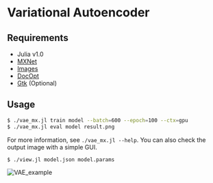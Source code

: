 # Variational Autoencoder

## Requirements
- Julia v1.0
- [MXNet](https://github.com/dmlc/MXNet.jl)
- [Images](https://github.com/timholy/Images.jl)
- [DocOpt](https://github.com/docopt/DocOpt.jl)
- [Gtk](https://github.com/JuliaGraphics/Gtk.jl) (Optional)

## Usage
```bash
$ ./vae_mx.jl train model --batch=600 --epoch=100 --ctx=gpu 
$ ./vae_mx.jl eval model result.png
```
For more information, see `./vae_mx.jl --help`.
You can also check the output image with a simple GUI.
``` bash
$ ./view.jl model.json model.params 
```

![VAE_example](http://peakbook.github.io/images/VAE_example.png)

